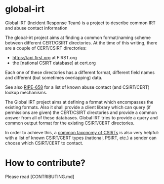 
# global-irt

Global IRT (Incident Response Team) is a project to describe common IRT and abuse contact information

The global-irt project aims at finding a common format/naming scheme between different CERT/CSIRT directories.
At the time of this writing, there are a couple of CERT/CSIRT directories:

  * https://api.first.org  at FIRST.org
  * the [national CSIRT database] at cert.org

Each one of these directories has a different format, different field names and different (but sometimes overlapping) data.

See also [RIPE-658](https://www.ripe.net/publications/docs/ripe-658) for a list of known abuse contact (and CSIRT/CERT) lookup mechanisms.


The Global IRT project aims at defining a format which encompasses the existing formats. Also it shall provide a client 
library which can query (if permissions are given) the CERT/CSIRT directories and provide a common answer from all of these databases.
Global IRT tries to provide a query and common output format for the existing CSIRT/CERT directories.

In order to achieve this, a [common taxonomy of CSIRTs](https://github.com/FIRSTdotorg/global-irt/wiki/CSIRT-CERT-types) is also very helpful:
with a list of known CSIRT/CERT types (national, PSIRT, etc.) a sender can choose which CSIRT/CERT to contact.




# How to contribute?

Please read [CONTRIBUTING.md]
